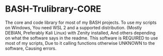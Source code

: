 # BASH-Trulibrary-CORE
 The core and code library for most of my BASH projects.
 To use my scripts on Windows, You need WSL 2 and a supported distribution. (Mostly DEBIAN, Preferably Kali Linux) with Zenity installed, And others depending on what the software says in the readme. This software is REQUIRED to use most of my scripts, Due to it calling functions otherwise UNKNOWN to the software, Causing errors.
 